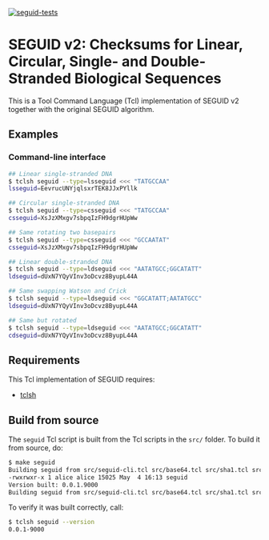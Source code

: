 [![seguid-tests](https://github.com/seguid/seguid-tcl/actions/workflows/seguid-tests.yml/badge.svg)](https://github.com/seguid/seguid-tcl/actions/workflows/seguid-tests.yml)

# SEGUID v2: Checksums for Linear, Circular, Single- and Double-Stranded Biological Sequences

This is a Tool Command Language (Tcl) implementation of SEGUID v2
together with the original SEGUID algorithm.


## Examples

### Command-line interface

```sh
## Linear single-stranded DNA
$ tclsh seguid --type=lsseguid <<< "TATGCCAA"
lsseguid=EevrucUNYjqlsxrTEK8JJxPYllk

## Circular single-stranded DNA
$ tclsh seguid --type=csseguid <<< "TATGCCAA"
csseguid=XsJzXMxgv7sbpqIzFH9dgrHUpWw

## Same rotating two basepairs
$ tclsh seguid --type=csseguid <<< "GCCAATAT"
csseguid=XsJzXMxgv7sbpqIzFH9dgrHUpWw

## Linear double-stranded DNA
$ tclsh seguid --type=ldseguid <<< "AATATGCC;GGCATATT"
ldseguid=dUxN7YQyVInv3oDcvz8ByupL44A

## Same swapping Watson and Crick 
$ tclsh seguid --type=ldseguid <<< "GGCATATT;AATATGCC"
ldseguid=dUxN7YQyVInv3oDcvz8ByupL44A

## Same but rotated
$ tclsh seguid --type=ldseguid <<< "AATATGCC;GGCATATT"
cdseguid=dUxN7YQyVInv3oDcvz8ByupL44A
```


## Requirements

This Tcl implementation of SEGUID requires:

* [tclsh]



## Build from source

The `seguid` Tcl script is built from the Tcl scripts in the `src/`
folder.  To build it from source, do:

```sh
$ make seguid
Building seguid from src/seguid-cli.tcl src/base64.tcl src/sha1.tcl src/seguid.tcl ...
-rwxrwxr-x 1 alice alice 15025 May  4 16:13 seguid
Version built: 0.0.1.9000
Building seguid from src/seguid-cli.tcl src/base64.tcl src/sha1.tcl src/seguid.tcl ... done
```

To verify it was built correctly, call:

```sh
$ tclsh seguid --version
0.0.1-9000
```


[tclsh]: https://wiki.tcl-lang.org/page/tclsh
